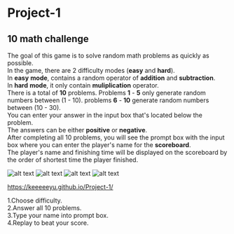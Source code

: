 # Project-1

## 10 math challenge
The goal of this game is to solve random math problems as quickly as possible.  
In the game, there are 2 difficulty modes (**easy** and **hard**).  
In **easy** **mode**, contains a random operator of **addition** and **subtraction**.  
In **hard** **mode**, it only contain **muliplication** operator.  
There is a total of **10** problems. Problems **1** - **5** only generate random numbers between (1 - 10). problems **6** - **10** generate random numbers between (10 - 30).  
You can enter your answer in the input box that's located below the problem.  
The answers can be either **positive** or **negative**.  
After completing all 10 problems, you will see the prompt box with the input box where you can enter the player's name for the **scoreboard**.  
The player's name and finishing time will be displayed on the scoreboard by the order of shortest time the player finished.

![alt text](https://i.imgur.com/HIMgL1X.png)
![alt text](https://i.imgur.com/jiLPZIs.png)
![alt text](https://i.imgur.com/nLnU1Qn.png)
![alt text](https://i.imgur.com/a1wD1wf.png)

https://keeeeeyu.github.io/Project-1/

1.Choose difficulty.  
2.Answer all 10 problems.  
3.Type your name into prompt box.  
4.Replay to beat your score.  

